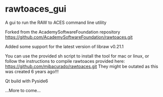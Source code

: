 # rawtoaces_gui
A gui to run the RAW to ACES command line utility

Forked from the AcademySoftwareFoundation repository
https://github.com/AcademySoftwareFoundation/rawtoaces.git

Added some support for the latest version of libraw v0.21.1

You can use the provided sh script to install the tool for mac or linux, or follow the instructions to compile rawtoaces provided here: https://github.com/mjbacurado/rawtoaces.git
They might be outated as this was created 6 years ago!!!

Qt build with Pyside6

...More to come...